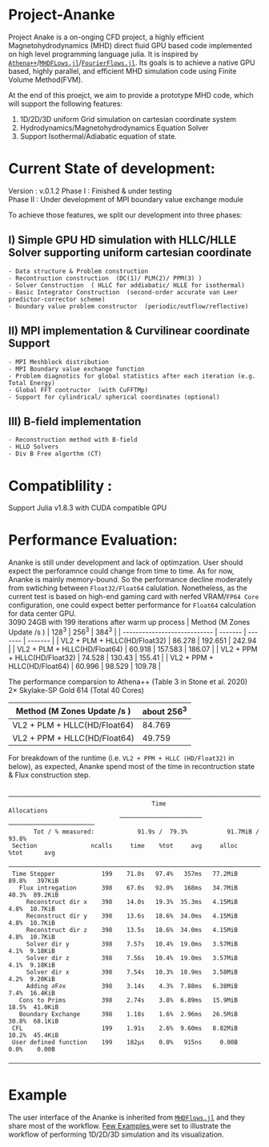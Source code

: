 # Project-Ananke

Project Anake is a on-onging CFD project, a highly efficient Magnetohydrodynamics (MHD) direct fluid GPU based code implemented on high level programming language julia. It is inspired by [`Athena++`](https://github.com/PrincetonUniversity/athena)/[`MHDFLows.jl`](https://github.com/MHDFlows/MHDFlows.jl)/[`FourierFlows.jl`](https://github.com/FourierFlows/FourierFlows.jl). Its goals is to achieve a native GPU based, highly parallel, and efficient MHD simulation code using Finite Volume Method(FVM).

At the end of this proejct, we aim to provide a prototype MHD code, which will support the following features:

1. 1D/2D/3D uniform Grid simulation on cartesian coordinate system
2. Hydrodynamics/Magnetohydrodynamics Equation Solver
3. Support Isothermal/Adiabatic equation of state.  

# Current State of development: 
Version  : v.0.1.2
Phase  I : Finished & under testing  
Phase II : Under development of MPI boundary value exchange module

To achieve those features, we split our development into three phases:  
## I) Simple GPU HD simulation with HLLC/HLLE Solver supporting  uniform cartesian coordinate
    - Data structure & Problem construction 
    - Recontruction construction  (DC(1)/ PLM(2)/ PPM(3) )
    - Solver Construction  ( HLLC for addiabatic/ HLLE for isothermal)
    - Basic Integrator Construction  (second-order accurate van Leer predictor-corrector scheme)
    - Boundary value problem constructor  (periodic/outflow/reflective)
## II) MPI implementation  & Curvilinear coordinate Support
    - MPI Meshblock distribution
    - MPI Boundary value exchange function
    - Problem diagnotics for global statistics after each iteration (e.g. Total Energy)   
    - Global FFT contructor  (with CuFFTMp)
    - Support for cylindrical/ spherical coordinates (optional)
## III) B-field implementation  
    - Reconstruction method with B-field 
    - HLLD Solvers  
    - Div B Free algorthm (CT)

# Compatiblility :
Support Julia v1.8.3 with CUDA compatible GPU

# Performance Evaluation:
Ananke is still under development and lack of optimzation. User should expect the perforamnce could change from time to time. As for now, Ananke is mainly memory-bound. So the performance decline moderately from swtiching between `Float32/Float64` calulation. Nonetheless, as the current test is based on high-end gaming card with nerfed VRAM/`FP64 Core` configuration, one could expect better performance for `Float64` calculation for data center GPU.  
3090 24GB with 199 iterations after warm up process
| Method (M Zones Update /s )  | $128^3$ | $256^3$ | $384^3$ |
| ---------------------------- | ------- | ------- | ------- |
| VL2 + PLM + HLLC(HD/Float32) | 86.278  | 192.651 | 242.94  |
| VL2 + PLM + HLLC(HD/Float64) | 60.918  | 157.583 | 186.07  |
| VL2 + PPM + HLLC(HD/Float32) | 74.528  | 130.43  | 155.41  | 
| VL2 + PPM + HLLC(HD/Float64) | 60.996  | 98.529  | 109.78  |

The performance comparsion to Athena++ (Table 3 in Stone et al. 2020)  
2× Skylake-SP Gold 614 (Total 40 Cores)

| Method (M Zones Update /s )  | about $256^3$  |
| ---------------------------- | -------------- |
| VL2 + PLM + HLLC(HD/Float64) |     84.769     | 
| VL2 + PPM + HLLC(HD/Float64) |     49.759     |

For breakdown of the runtime (i.e. `VL2 + PPM + HLLC (HD/Float32)` in below), as expected, Ananke spend most of the time in recontruction state & Flux construction step.

     ────────────────────────────────────────────────────────────────────────────────
                                            Time                    Allocations      
                                   ───────────────────────   ────────────────────────
           Tot / % measured:            91.9s /  79.3%           91.7MiB /  93.8%    
     Section               ncalls     time    %tot     avg     alloc    %tot      avg
     ────────────────────────────────────────────────────────────────────────────────
     Time Stepper             199    71.0s   97.4%   357ms   77.2MiB   89.8%   397KiB
       Flux intregation       398    67.0s   92.0%   168ms   34.7MiB   40.3%  89.2KiB
         Reconstruct dir x    398    14.0s   19.3%  35.3ms   4.15MiB    4.8%  10.7KiB
         Reconstruct dir y    398    13.6s   18.6%  34.0ms   4.15MiB    4.8%  10.7KiB
         Reconstruct dir z    398    13.5s   18.6%  34.0ms   4.15MiB    4.8%  10.7KiB
         Solver dir y         398    7.57s   10.4%  19.0ms   3.57MiB    4.1%  9.18KiB
         Solver dir z         398    7.56s   10.4%  19.0ms   3.57MiB    4.1%  9.18KiB
         Solver dir x         398    7.54s   10.3%  18.9ms   3.58MiB    4.2%  9.20KiB
         Adding ∂F∂x          398    3.14s    4.3%  7.88ms   6.38MiB    7.4%  16.4KiB
       Cons to Prims          398    2.74s    3.8%  6.89ms   15.9MiB   18.5%  41.0KiB
       Boundary Exchange      398    1.18s    1.6%  2.96ms   26.5MiB   30.8%  68.1KiB
     CFL                      199    1.91s    2.6%  9.60ms   8.82MiB   10.2%  45.4KiB
     User defined function    199    182μs    0.0%   915ns     0.00B    0.0%    0.00B
     ────────────────────────────────────────────────────────────────────────────────

# Example
The user interface of the Ananke is inherited from [`MHDFlows.jl`](https://github.com/MHDFlows/MHDFlows.jl) and they share most of the workflow.
[Few Examples ](https://github.com/MHDFlows/Ananke-Example)  were set to illustrate the workflow of performing 1D/2D/3D simulation and its visualization.
